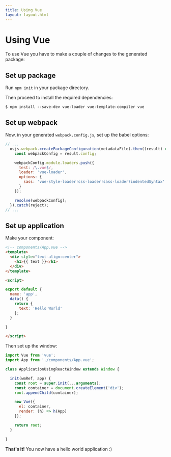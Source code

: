 ```yaml
---
title: Using Vue
layout: layout.html
---
```


# Using Vue

To use Vue you have to make a couple of changes to the generated package:



## Set up package

Run `npm init` in your package directory.

Then proceed to install the required dependencies:

```
$ npm install --save-dev vue-loader vue-template-compiler vue
```

## Set up webpack

Now, in your generated `webpack.config.js`, set up the babel options:

```javascript
// ...
  osjs.webpack.createPackageConfiguration(metadataFile).then((result) => {
    const webpackConfig = result.config;

    webpackConfig.module.loaders.push({
      test: /\.vue$/,
      loader: 'vue-loader',
      options: {
        sass: 'vue-style-loader!css-loader!sass-loader?indentedSyntax'
      }
    });

    resolve(webpackConfig);
  }).catch(reject);
// ...
```

## Set up application

Make your component:

```html
<!-- components/App.vue -->
<template>
  <div style="text-align:center">
    <h1>{{ text }}</h1>
  </div>
</template>

<script>

export default {
  name: 'app',
  data() {
    return {
      text: 'Hello World'
    };
  }

}

</script>
```

Then set up the window:

``` javascript
import Vue from 'vue';
import App from './components/App.vue';

class ApplicationUsingReactWindow extends Window {

  init(wmRef, app) {
    const root = super.init(...arguments);
    const container = document.createElement('div');
    root.appendChild(container);

    new Vue({
      el: container,
      render: (h) => h(App)
    });

    return root;
  }

}
```

**That's it!** You now have a hello world application :)
